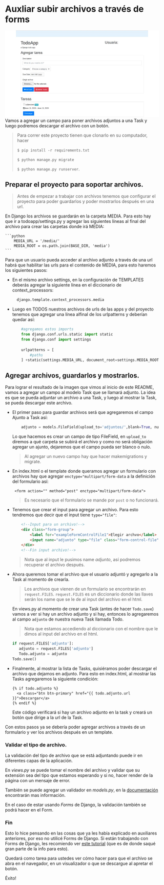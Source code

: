 # Auxliar subir archivos a través de forms 
![Pantallazo resultado final app](app_final.jpg)
Vamos a agregar un campo para poner archivos adjuntos a una Task y luego podremos descargar el archivo con un botón. 

>Para correr este proyecto tienen que clonarlo en su computador, hacer 
>
>`$ pip install -r requirements.txt`
>
>`$ python manage.py migrate` 
>
>`$ python manage.py runserver`. 

## Preparar el proyecto para soportar archivos. 
> Antes de empezar a trabajar con archivos tenemos que configurar el proyecto para poder guardarlos y poder mostrarlos después en una url. 

En Django los archivos se guardarán en la carpeta MEDIA. 
Para esto hay que ir a todoapp/settings.py y agregar las siguientes líneas al final del archivo para crear las carpetas donde irá MEDIA:
    
    ```python
        MEDIA_URL = '/media/'
        MEDIA_ROOT = os.path.join(BASE_DIR, 'media')
    ```
  
Para que un usuario pueda acceder al archivo adjunto a través de una url habrá que habilitar las urls para el contenido de MEDIA, para esto haremos los siguientes pasos: 
    
* En el mismo archivo settings, en la configuración de TEMPLATES deberás agregar la siguiente línea en el diccionario de context_processors:
    ```python
      django.template.context_processors.media
    ```
  
* Luego en TODOS nuestros archivos de urls de las apps y del proyecto tenemos que agregar una línea alfinal de los urlpatterns y deberían quedar así: 
  ```python
      #agregamos estos imports
      from django.conf.urls.static import static 
      from django.conf import settings
  
      urlpatterns = [
          #paths
      ] +static(settings.MEDIA_URL, document_root=settings.MEDIA_ROOT) #agregamos esta última línea
    ```

## Agregar archivos, guardarlos y mostrarlos.
Para lograr el resultado de la imagen que vimos al inicio de este README, vamos a agregar un campo al modelo Task que se llamará adjunto. 
La idea es que se pueda adjuntar un archivo a una Task, y luego al mostrar la Task, se pueda descargar este archivo. 

* El primer paso para guardar archivos será que agregaremos el campo Ajunto a Task así: 
    ```python
        adjunto = models.FileField(upload_to='adjuntos/',blank=True, null= True)
    ```
    Lo que hacemos es crear un campo de tipo FileField, en `upload_to` diremos a qué carpeta se subirá el archivo y como no será obligación agregar un ajunto, dejaremos que el campo pueda ser blanco o nulo. 
    
    > Al agregar un nuevo campo hay que hacer makemigrations y migrate. 


* En index.html o el template donde queramos agregar un formulario con archivos hay que agregar `enctype="multipart/form-data` a la definición del formulario así:
    ```
     <form action="" method="post" enctype="multipart/form-data">
    ```
  > Es necesario que el formulario se mande por `post` o no funcionará. 

* Tenemos que crear el input para agregar un archivo. Para esto tendremos que decir que el input tiene `type="file"`: 

    ```html
        <!--Input para un archivo!-->
        <div class="form-group">
            <label for="exampleFormControlFile1">Elegir archvo</label>
            <input name="adjunto" type="file" class="form-control-file" id="exampleFormControlFile1">
        </div>
        <!--Fin input archivo!-->
    ```
    > Nota que al input le pusimos name *adjunto*, así podremos recuperar el archivo después. 
    
* Ahora queremos tomar el archivo que el usuario adjuntó y agregarlo a la Task al momento de crearla.  
    > Los archivos que vienen de un formulario se encontrarán en `request.FILES`. 
    `request.FILES` es un diccionario donde las llaves serán los name que se le de al input del archivo en el html.
    
    En views.py al momento de crear una Task (antes de hacer `Todo.save`) vamos a ver si hay un archivo adjunto
    y si hay, entonces lo agregaremos al campo `adjunto` de nuestra nueva Task llamada Todo.  
    > Nota que estamos accediendo al diccionario con el nombre que le dimos al input del archivo en el html. 
     ```python
    if request.FILES['adjunto']:
        adjunto = request.FILES['adjunto']
        Todo.adjunto = adjunto
    Todo.save()
    ```
     
* Finalmente, al mostrar la lista de Tasks, quisiéramos poder descargar el archivo que dejamos en adjunto. 
    Para esto en index.html, al mostrar las Tasks agregaremos la siguiente condición: 
    ```
    {% if todo.adjunto %}
      <a class="btn btn-primary" href="{{ todo.adjunto.url }}">Descargar</a>
    {% endif %}
    ```
    Este código verificará si hay un archivo adjunto en la task y creará un botón que dirige a la url de la Task. 
   
Con estos pasos ya se debería poder agregar archivos a través de un formulario y ver los archivos después en un template. 

### Validar el tipo de archivo. 
La validación del tipo de archivo que se está adjuntando puede ir en diferentes capas de la aplicación. 

En *views.py* se puede tomar el nombre del archivo y validar que su extensión sea del tipo que estamos esperando y si no, hacer render de la página con un mensaje de error. 

También se puede agregar un validador en *models.py*, en la [documentación](https://docs.djangoproject.com/en/3.0/ref/validators/#fileextensionvalidator) encontrarán mas información. 

En el caso de estar usando *Forms* de Django, la validación también se podrá hacer en el Form.  


### Fin
Esto lo hice pensando en las cosas que ya les había explicado en auxiliares anteriores, por eso no utilicé Forms de Django. 
Si están trabajando con Forms de Django, les recomiendo ver [este tutorial](https://simpleisbetterthancomplex.com/tutorial/2016/08/01/how-to-upload-files-with-django.html) (que es de donde saqué gran parte de la info para esto). 
   
Quedará como tarea para ustedes ver cómo hacer para que el archivo se abra en el navegador, en un visualizador o que se descargue al apretar el botón. 

Éxito!
